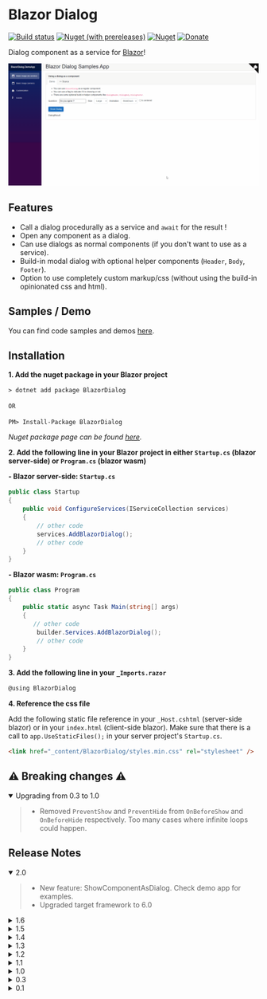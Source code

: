 ﻿# Blazor Dialog

[![Build status](https://dev.azure.com/stavros-kasidis/Blazor%20Dialog/_apis/build/status/Blazor%20Dialog-CI)](https://dev.azure.com/stavros-kasidis/Blazor%20Dialog/_build/latest?definitionId=16) [![Nuget (with prereleases)](https://img.shields.io/nuget/vpre/BlazorDialog.svg?logo=nuget)](https://www.nuget.org/packages/BlazorDialog) [![Nuget](https://img.shields.io/nuget/dt/BlazorDialog.svg?logo=nuget)](https://www.nuget.org/packages/BlazorDialog) [![Donate](https://img.shields.io/badge/Donate-PayPal-green.svg)](https://www.paypal.com/cgi-bin/webscr?cmd=_donations&business=7CRGWPYB5AKJQ&currency_code=EUR&source=url)

Dialog component as a service for [Blazor](https://blazor.net)!

![demo-img](ReadmeResources/dialog-demo.gif)

## Features
* Call a dialog procedurally as a service and `await` for the result !
* Open any component as a dialog.
* Can use dialogs as normal components (if you don't want to use as a service).
* Build-in modal dialog with optional helper components (`Header`, `Body`, `Footer`).
* Option to use completely custom markup/css (without using the build-in opinionated css and html).

## Samples / Demo
You can find code samples and demos [here](https://blazor-dialog-demo.azurewebsites.net/).

## Installation
**1. Add the nuget package in your Blazor project**
```
> dotnet add package BlazorDialog

OR

PM> Install-Package BlazorDialog
```
*Nuget package page can be found [here](https://www.nuget.org/packages/BlazorDialog).*

**2. Add the following line in your Blazor project in either `Startup.cs` (blazor server-side) or `Program.cs` (blazor wasm)**

**- Blazor server-side: `Startup.cs`**
```csharp
public class Startup
{
    public void ConfigureServices(IServiceCollection services)
    {
        // other code
        services.AddBlazorDialog();
        // other code
    }
}
```

**- Blazor wasm: `Program.cs`**
```csharp
public class Program
{
    public static async Task Main(string[] args)
    {
       // other code
        builder.Services.AddBlazorDialog();
        // other code
    }
}
```
**3. Add the following line in your `_Imports.razor`**
```csharp
@using BlazorDialog
```
**4. Reference the css file**

Add the following static file reference in your `_Host.cshtml` (server-side blazor) or in your `index.html` (client-side blazor). 
Make sure that there is a call to `app.UseStaticFiles();` in your server project's `Startup.cs`.

```html
<link href="_content/BlazorDialog/styles.min.css" rel="stylesheet" />
```

## ⚠️ Breaking changes ⚠️

<details open="open"><summary>Upgrading from 0.3 to 1.0</summary>

>- Removed `PreventShow` and `PreventHide` from `OnBeforeShow` and `OnBeforeHide` respectively. Too many cases where infinite loops could happen.
</details>

## Release Notes

<details open="open"><summary>2.0</summary>
    
>- New feature: ShowComponentAsDialog. Check demo app for examples.
>- Upgraded target framework to 6.0
</details>

<details><summary>1.6</summary>
    
>- Added a new size option: ExtraExtraLarge.
</details>

<details ><summary>1.5</summary>
    
>- Added css class parameter to all helper components (header/body/footer).
</details>

<details><summary>1.4</summary>
    
>- Added css class parameter to dialog component.
</details>

<details><summary>1.3</summary>
    
>- Added base z-index parameter to dialog component.
</details>

<details><summary>1.2</summary>
    
>- Added fullscreen mode.
</details>

<details ><summary>1.1</summary>
    
>- Added support for dialog-in-dialog.
</details>

<details><summary>1.0</summary>
    
>- Fixed an infinite loop bug with `OnBeforeShow` event.
>- Fixed css bugs.
>- Removed `PreventShow` and `PreventHide` from `OnBeforeShow` and `OnBeforeHide` respectively. Too many cases where infinite loops could happen.
</details>

<details><summary>0.3</summary>
    
>- Upgrated to 3.1.
>- Added new helper components: `DialogHeader`, `DialogBody`, `DialogFooter`
</details>

<details><summary>0.1</summary>
    
>- Initial release.
</details>
